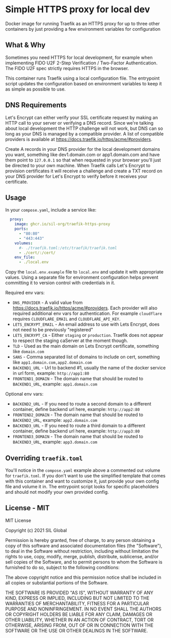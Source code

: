 # Simple HTTPS proxy for local dev
Docker image for running Traefik as an HTTPS proxy for up to three other containers by just providing a few environment variables for configuration

## What & Why
Sometimes you need HTTPS for local development, for example when implementing FIDO U2F 2-Step Verification / 
Two-Factor Authentication. The FIDO U2F spec strictly requires HTTPS in the browser. 

This container runs Traefik using a local configuration file. The entrypoint script updates the configuration based
on environment variables to keep it as simple as possible to use. 

## DNS Requirements
Let's Encrypt can either verify your SSL certificate request by making an HTTP call to your server or verifying a DNS record. Since we're talking about local development the HTTP challenge will not work, but DNS can so long as your
DNS is managed by a compatible provider. A list of compatible providers is available at https://docs.traefik.io/https/acme/#providers.

Create A records in your DNS  provider for the local development domains you want, something like dev1.domain.com or app1.domain.com and have them point to `127.0.0.1` so that when requested in your browser you'll just be directed to your own machine. When Traefik calls Let's Encrypt to provision certificates it will receive a challenge and create
a TXT record on your DNS provider for Let's Encrypt to verify before it receives your certificate. 

## Usage
In your `compose.yaml`, include a service like:

```yaml
  proxy:
    image: ghcr.io/sil-org/traefik-https-proxy
    ports:
      - "80:80"
      - "443:443"
    volumes:
      #- ./traefik.toml:/etc/traefik/traefik.toml
      - ./cert/:/cert/
    env_file:
      - ./local.env
```

Copy the `local.env.example` file to `local.env` and update it with appropriate values. Using a separate file
for environment configuration helps prevent committing it to version control with credentials in it. 

Required env vars:
- `DNS_PROVIDER` - A valid value from https://docs.traefik.io/https/acme/#providers. Each provider will also required additional env vars for authentication. For example `cloudflare` requires `CLOUDFLARE_EMAIL` and `CLOUDFLARE_API_KEY`.
- `LETS_ENCRYPT_EMAIL` - An email address to use with Lets Encrypt, does not need to be previously "registered"
- `LETS_ENCRYPT_CA` - Either `staging` or `production`. Traefik does not appear to respect the staging caServer at the moment though.
- `TLD` - Used as the main domain on Lets Encrypt certificate, something like `domain.com`
- `SANS` - Comma separated list of domains to include on cert, something like `app1.domain.com,app2.domain.com`
- `BACKEND1_URL` - Url to backend #1, usually the name of the docker service in url form, example: `http://app1:80`
- `FRONTEND1_DOMAIN` - The domain name that should be routed to `BACKEND1_URL`, example: `app1.domain.com`

Optional env vars:
- `BACKEND2_URL` - If you need to route a second domain to a different container, define backend url here, example: `http://app2:80`
- `FRONTEND2_DOMAIN` - The domain name that should be routed to `BACKEND2_URL`, example: `app2.domain.com`
- `BACKEND3_URL` - If you need to route a third domain to a different container, define backend url here, example: `http://app3:80`
- `FRONTEND3_DOMAIN` - The domain name that should be routed to `BACKEND3_URL`, example: `app3.domain.com`

## Overriding `traefik.toml`
You'll notice in the `compose.yaml` example above a commented out volume for `traefik.toml`. If you 
don't want to use the simplified template that comes with this container and want to customize it, just provide 
your own config file and volume it in. The entrypoint script looks for specific placeholders and should not 
modify your own provided config. 

## License - MIT
MIT License

Copyright (c) 2021 SIL Global

Permission is hereby granted, free of charge, to any person obtaining a copy
of this software and associated documentation files (the "Software"), to deal
in the Software without restriction, including without limitation the rights
to use, copy, modify, merge, publish, distribute, sublicense, and/or sell
copies of the Software, and to permit persons to whom the Software is
furnished to do so, subject to the following conditions:

The above copyright notice and this permission notice shall be included in all
copies or substantial portions of the Software.

THE SOFTWARE IS PROVIDED "AS IS", WITHOUT WARRANTY OF ANY KIND, EXPRESS OR
IMPLIED, INCLUDING BUT NOT LIMITED TO THE WARRANTIES OF MERCHANTABILITY,
FITNESS FOR A PARTICULAR PURPOSE AND NONINFRINGEMENT. IN NO EVENT SHALL THE
AUTHORS OR COPYRIGHT HOLDERS BE LIABLE FOR ANY CLAIM, DAMAGES OR OTHER
LIABILITY, WHETHER IN AN ACTION OF CONTRACT, TORT OR OTHERWISE, ARISING FROM,
OUT OF OR IN CONNECTION WITH THE SOFTWARE OR THE USE OR OTHER DEALINGS IN THE
SOFTWARE.

